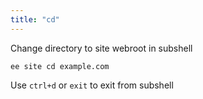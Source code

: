 ```yaml
---
title: "cd"
---
```


Change directory to site webroot in subshell

	ee site cd example.com

Use `ctrl+d` or `exit` to exit from subshell
